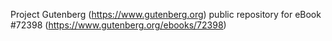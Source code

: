 Project Gutenberg (https://www.gutenberg.org) public repository
for eBook #72398 (https://www.gutenberg.org/ebooks/72398)
